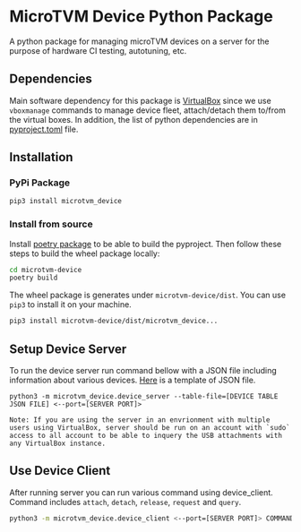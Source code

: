 # MicroTVM Device Python Package

A python package for managing microTVM devices on a server for the purpose of hardware CI testing, autotuning, etc.

## Dependencies
Main software dependency for this package is [VirtualBox](https://www.virtualbox.org/) since we use `vboxmanage` commands to manage device fleet, attach/detach them to/from the virtual boxes. In addition, the list of python dependencies are in [pyproject.toml](pyproject.toml) file. 

## Installation

### PyPi Package
```bash
pip3 install microtvm_device
```

### Install from source
Install [poetry package](https://python-poetry.org/docs/) to be able to build the pyproject. Then follow these steps to build the wheel package locally:
```bash
cd microtvm-device
poetry build
```
The wheel package is generates under `microtvm-device/dist`. You can use `pip3` to install it on your machine.

```bash
pip3 install microtvm-device/dist/microtvm_device...
```

## Setup Device Server
To run the device server run command bellow with a JSON file including information about various devices. [Here](./config/device_table.template.json) is a template of JSON file.
```
python3 -m microtvm_device.device_server --table-file=[DEVICE TABLE JSON FILE] <--port=[SERVER PORT]>

Note: If you are using the server in an envrionment with multiple users using VirtualBox, server should be run on an account with `sudo` access to all account to be able to inquery the USB attachments with any VirtualBox instance.
```

## Use Device Client

After running server you can run various command using device_client. Command includes `attach`, `detach`, `release`, `request` and `query`.

```bash
python3 -m microtvm_device.device_client <--port=[SERVER PORT]> COMMAND 
```
